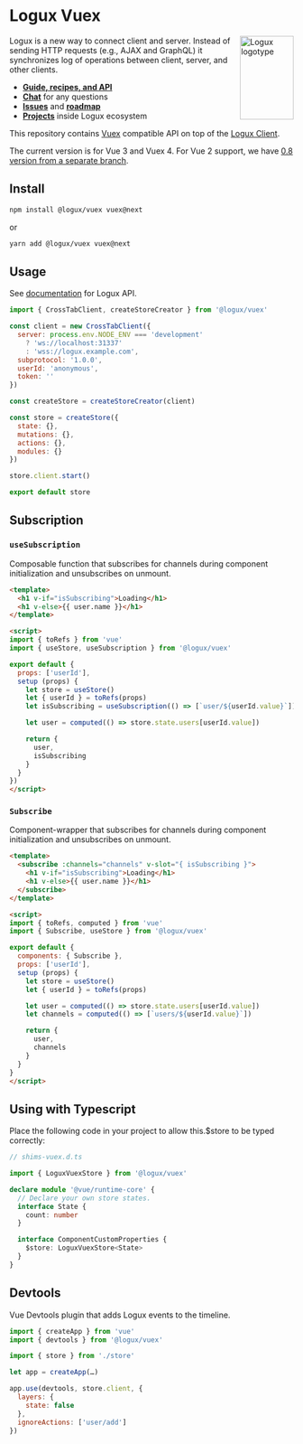 # Logux Vuex

<img align="right" width="95" height="148" title="Logux logotype"
     src="https://logux.io/branding/logotype.svg">

Logux is a new way to connect client and server. Instead of sending
HTTP requests (e.g., AJAX and GraphQL) it synchronizes log of operations
between client, server, and other clients.

* **[Guide, recipes, and API](https://logux.io/)**
* **[Chat](https://gitter.im/logux/logux)** for any questions
* **[Issues](https://github.com/logux/logux/issues)**
  and **[roadmap](https://github.com/logux/logux/projects/1)**
* **[Projects](https://logux.io/guide/architecture/parts/)**
  inside Logux ecosystem

This repository contains [Vuex] compatible API on top of the [Logux Client].

The current version is for Vue 3 and Vuex 4.
For Vue 2 support, we have [0.8 version from a separate branch](https://github.com/logux/vuex/tree/0.8).

[Vuex]: https://vuex.vuejs.org
[Logux Client]: https://github.com/logux/client
[logux.io]: https://logux.io/

## Install

```sh
npm install @logux/vuex vuex@next
```
or
```sh
yarn add @logux/vuex vuex@next
```

## Usage

See [documentation] for Logux API.

[documentation]: https://github.com/logux/docs

```js
import { CrossTabClient, createStoreCreator } from '@logux/vuex'

const client = new CrossTabClient({
  server: process.env.NODE_ENV === 'development'
    ? 'ws://localhost:31337'
    : 'wss://logux.example.com',
  subprotocol: '1.0.0',
  userId: 'anonymous',
  token: ''
})

const createStore = createStoreCreator(client)

const store = createStore({
  state: {},
  mutations: {},
  actions: {},
  modules: {}
})

store.client.start()

export default store
```

## Subscription

### `useSubscription`

Composable function that subscribes for channels during component initialization and unsubscribes on unmount.

```html
<template>
  <h1 v-if="isSubscribing">Loading</h1>
  <h1 v-else>{{ user.name }}</h1>
</template>

<script>
import { toRefs } from 'vue'
import { useStore, useSubscription } from '@logux/vuex'

export default {
  props: ['userId'],
  setup (props) {
    let store = useStore()
    let { userId } = toRefs(props)
    let isSubscribing = useSubscription(() => [`user/${userId.value}`])

    let user = computed(() => store.state.users[userId.value])

    return {
      user,
      isSubscribing
    }
  }
})
</script>
```

### `Subscribe`

Component-wrapper that subscribes for channels during component initialization and unsubscribes on unmount.

```html
<template>
  <subscribe :channels="channels" v-slot="{ isSubscribing }">
    <h1 v-if="isSubscribing">Loading</h1>
    <h1 v-else>{{ user.name }}</h1>
  </subscribe>
</template>

<script>
import { toRefs, computed } from 'vue'
import { Subscribe, useStore } from '@logux/vuex'

export default {
  components: { Subscribe },
  props: ['userId'],
  setup (props) {
    let store = useStore()
    let { userId } = toRefs(props)

    let user = computed(() => store.state.users[userId.value])
    let channels = computed(() => [`users/${userId.value}`])

    return {
      user,
      channels
    }
  }
}
</script>
```

## Using with Typescript

Place the following code in your project to allow this.$store to be typed correctly:

```ts
// shims-vuex.d.ts

import { LoguxVuexStore } from '@logux/vuex'

declare module '@vue/runtime-core' {
  // Declare your own store states.
  interface State {
    count: number
  }

  interface ComponentCustomProperties {
    $store: LoguxVuexStore<State>
  }
}
```

## Devtools

Vue Devtools plugin that adds Logux events to the timeline.

```js
import { createApp } from 'vue'
import { devtools } from '@logux/vuex'

import { store } from './store'

let app = createApp(…)

app.use(devtools, store.client, {
  layers: {
    state: false
  },
  ignoreActions: ['user/add']
})
```
